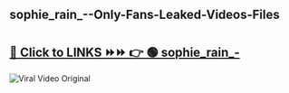 
 ## sophie_rain_--Only-Fans-Leaked-Videos-Files

# <h2><a href="https://mediaupload.pro?sophie_rain_-">🔗 Click to LINKS ⏩⏩ 👉 🟢 sophie_rain_- </a></h2>

<a href="https://mediaupload.pro?sophie_rain_-" rel="nofollow" data-target="animated-image.originalLink"><img src="https://i.ibb.co.com/xMMVF88/686577567.gif" alt="Viral Video Original" style="max-width: 100%; display: inline-block;" data-target="animated-image.originalImage"></a>